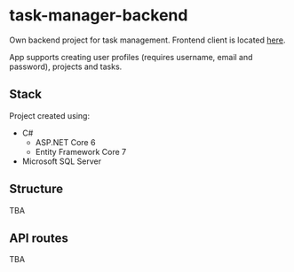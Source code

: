 # task-manager-backend


Own backend project for task management. Frontend client is located [here](https://github.com/BashMat/task-manager-frontend).


App supports creating user profiles (requires username, email and password), projects and tasks.

## Stack
Project created using:
- C#
  - ASP.NET Core 6
  - Entity Framework Core 7
- Microsoft SQL Server


## Structure
TBA

## API routes
TBA